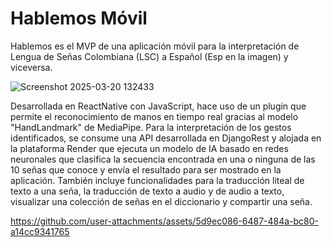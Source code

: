 # Hablemos Móvil
Hablemos es el MVP de una aplicación móvil para la interpretación de Lengua de Señas Colombiana (LSC) a Español (Esp en la imagen) y viceversa.

![Screenshot 2025-03-20 132433](https://github.com/user-attachments/assets/a2c71c20-0d9d-4094-b3bb-8bec0e961220)

Desarrollada en ReactNative con JavaScript, hace uso de un plugin que permite el reconocimiento de manos en tiempo real gracias al modelo "HandLandmark" de MediaPipe. 
Para la interpretación de los gestos identificados, se consume una API desarrollada en DjangoRest y alojada en la plataforma Render que ejecuta un modelo de IA basado en redes neuronales que clasifica la secuencia encontrada en una o ninguna de las 10 señas que conoce y envía el resultado para ser mostrado en la aplicación. También incluye funcionalidades para la traducción liteal de texto a una seña, la traducción de texto a audio y de audio a texto, visualizar una colección de señas en el diccionario y compartir una seña.

https://github.com/user-attachments/assets/5d9ec086-6487-484a-bc80-a14cc9341765




